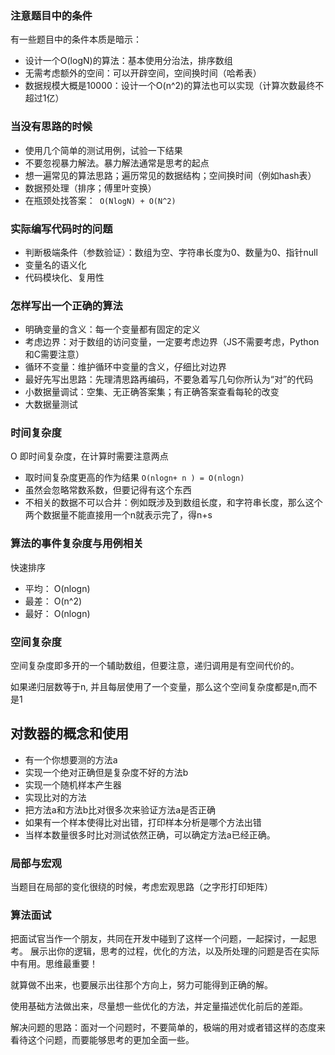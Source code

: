 ### 注意题目中的条件

有一些题目中的条件本质是暗示：

- 设计一个O(logN)的算法：基本使用分治法，排序数组
- 无需考虑额外的空间：可以开辟空间，空间换时间（哈希表）
- 数据规模大概是10000：设计一个O(n^2)的算法也可以实现（计算次数最终不超过1亿）

### 当没有思路的时候

- 使用几个简单的测试用例，试验一下结果
- 不要忽视暴力解法。暴力解法通常是思考的起点
- 想一遍常见的算法思路；遍历常见的数据结构；空间换时间（例如hash表）
- 数据预处理（排序；傅里叶变换）
- 在瓶颈处找答案：` O(NlogN) + O(N^2)`

### 实际编写代码时的问题

- 判断极端条件（参数验证）：数组为空、字符串长度为0、数量为0、指针null
- 变量名的语义化
- 代码模块化、复用性

### 怎样写出一个正确的算法

- 明确变量的含义：每一个变量都有固定的定义
- 考虑边界：对于数组的访问变量，一定要考虑边界（JS不需要考虑，Python和C需要注意）
- 循环不变量：维护循环中变量的含义，仔细比对边界
- 最好先写出思路：先理清思路再编码，不要急着写几句你所认为“对”的代码
- 小数据量调试：空集、无正确答案集；有正确答案查看每轮的改变
- 大数据量测试

### 时间复杂度

O 即时间复杂度，在计算时需要注意两点

- 取时间复杂度更高的作为结果 `O(nlogn+ n ) = O(nlogn)`
- 虽然会忽略常数系数，但要记得有这个东西
- 不相关的数据不可以合并：例如既涉及到数组长度，和字符串长度，那么这个两个数据量不能直接用一个n就表示完了，得n+s

### 算法的事件复杂度与用例相关

快速排序

- 平均： O(nlogn)
- 最差： O(n^2)
- 最好： O(nlogn)

### 空间复杂度

空间复杂度即多开的一个辅助数组，但要注意，递归调用是有空间代价的。

如果递归层数等于n, 并且每层使用了一个变量，那么这个空间复杂度都是n,而不是1

## 对数器的概念和使用

- 有一个你想要测的方法a
- 实现一个绝对正确但是复杂度不好的方法b
- 实现一个随机样本产生器
- 实现比对的方法
- 把方法a和方法b比对很多次来验证方法a是否正确
- 如果有一个样本使得比对出错，打印样本分析是哪个方法出错
- 当样本数量很多时比对测试依然正确，可以确定方法a已经正确。

### 局部与宏观

当题目在局部的变化很绕的时候，考虑宏观思路（之字形打印矩阵）

### 算法面试

把面试官当作一个朋友，共同在开发中碰到了这样一个问题，一起探讨，一起思考。 展示出你的逻辑，思考的过程，优化的方法，以及所处理的问题是否在实际中有用。思维最重要！

就算做不出来，也要展示出往那个方向上，努力可能得到正确的解。

使用基础方法做出来，尽量想一些优化的方法，并定量描述优化前后的差距。

解决问题的思路：面对一个问题时，不要简单的，极端的用对或者错这样的态度来看待这个问题，而要能够思考的更加全面一些。